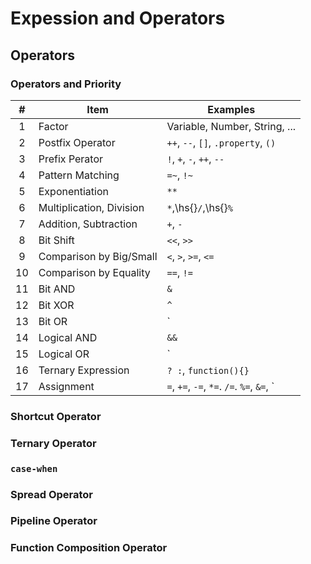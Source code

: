 
# Expession and Operators
## Operators
### Operators and Priority

<context label="Table:ExpressionPriority"/>
<context caption="Operators Priority"/>


|   #   |           Item           |                  Examples                                         |
| :---: | ------------------------ | ----------------------------------------------------------------- |
|   1   | Factor                   | Variable, Number, String, ...                                     |
|   2   | Postfix Operator         | `++`, `--`, `[]`, `.property`, `()`                               |
|   3   | Prefix Perator           | `!`, `+`, `-`, `++`, `--`                                         |
|   4   | Pattern Matching         | `=~`, `!~`                                                        |
|   5   | Exponentiation           | `**`                                                              |
|   6   | Multiplication, Division | `*`,\\hs{}`/`,\\hs{}`%`                                           |
|   7   | Addition, Subtraction    | `+`, `-`                                                          |
|   8   | Bit Shift                | `<<`, `>>`                                                        |
|   9   | Comparison by Big/Small  | `<`, `>`, `>=`, `<=`                                              |
|  10   | Comparison by Equality   | `==`, `!=`                                                        |
|  11   | Bit AND                  | `&`                                                               |
|  12   | Bit XOR                  | `^`                                                               |
|  13   | Bit OR                   | `|`                                                               |
|  14   | Logical AND              | `&&`                                                              |
|  15   | Logical OR               | `||`                                                              |
|  16   | Ternary Expression       | ` ? : `, `function(){}`                                           |
|  17   | Assignment               | `=`, `+=`, `-=`, `*=`. `/=`. `%=`, `&=`, `|=`, `^=`, `&&=`, `||=` |

### Shortcut Operator
### Ternary Operator
### `case-when`
### Spread Operator
### Pipeline Operator
### Function Composition Operator
